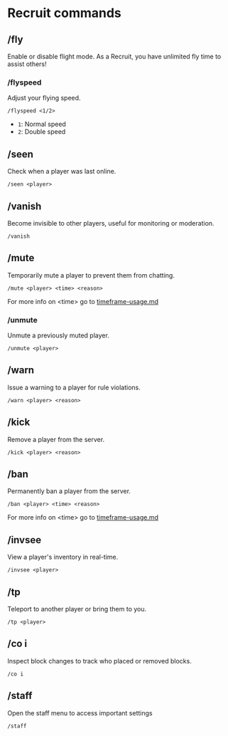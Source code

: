 # Recruit commands

## **/fly**

Enable or disable flight mode. As a Recruit, you have unlimited fly time to assist others!

### **/flyspeed**

Adjust your flying speed.

```
/flyspeed <1/2>
```

* `1`: Normal speed
* `2`: Double speed

## **/seen**

Check when a player was last online.

```
/seen <player>
```

## **/vanish**

Become invisible to other players, useful for monitoring or moderation.

```
/vanish
```

## **/mute**

Temporarily mute a player to prevent them from chatting.

```
/mute <player> <time> <reason>
```

For more info on \<time> go to [timeframe-usage.md](../../commands/timeframe-usage.md "mention")

### **/unmute**

Unmute a previously muted player.

```
/unmute <player>
```

## **/warn**

Issue a warning to a player for rule violations.

```
/warn <player> <reason>
```

## **/kick**

Remove a player from the server.

```
/kick <player> <reason>
```

## **/ban**

Permanently ban a player from the server.

```
/ban <player> <time> <reason>
```

For more info on \<time> go to [timeframe-usage.md](../../commands/timeframe-usage.md "mention")

## **/invsee**

View a player's inventory in real-time.

```
/invsee <player>
```

## **/tp**

Teleport to another player or bring them to you.

```
/tp <player>
```

## **/co i**

Inspect block changes to track who placed or removed blocks.

```
/co i
```

## **/staff**

Open the staff menu to access important settings

```
/staff
```



